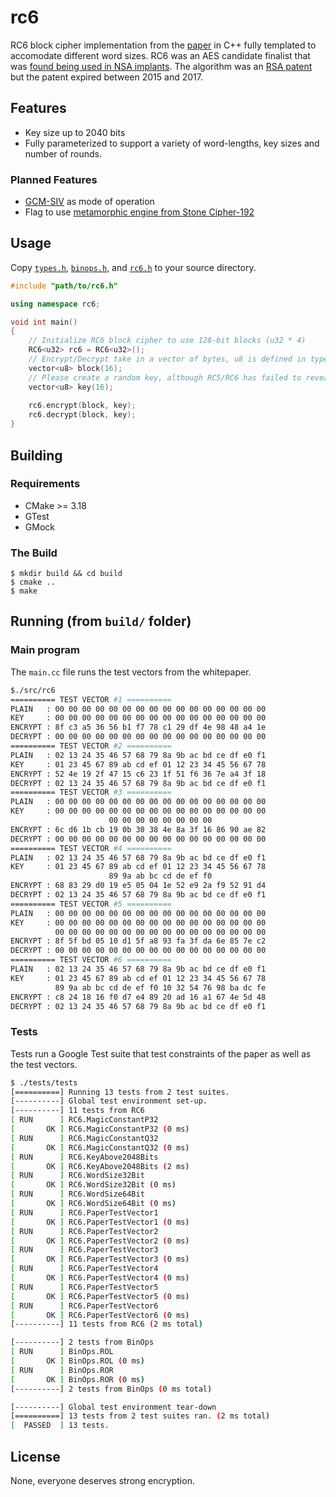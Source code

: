 # rc6

RC6 block cipher implementation from the [paper](doc/586cc5d356330aef8a868aaa6c9bee493796.pdf) in C++ fully templated to accomodate different word sizes. RC6 was an AES candidate finalist that was [found being used in NSA implants](https://en.wikipedia.org/wiki/RC6#Possible_use_in_NSA_%22implants%22). The algorithm was an [RSA patent](https://patents.google.com/patent/US5835600A/en) but the patent expired between 2015 and 2017.

## Features

* Key size up to 2040 bits
* Fully parameterized to support a variety of word-lengths, key sizes and number of rounds.

### Planned Features

* [GCM-SIV](doc/rfc8452.pdf) as mode of operation
* Flag to use [metamorphic engine from Stone Cipher-192](doc/091101.pdf)

## Usage

Copy [`types.h`](src/types.h), [`binops.h`](src/binops.h), and [`rc6.h`](src/rc6.h) to your source directory.

```cpp
#include "path/to/rc6.h"

using namespace rc6;

void int main()
{
    // Initialize RC6 block cipher to use 128-bit blocks (u32 * 4)
    RC6<u32> rc6 = RC6<u32>();
    // Encrypt/Decrypt take in a vector of bytes, u8 is defined in types.h
    vector<u8> block(16);
    // Please create a random key, although RC5/RC6 has failed to reveal weakness in key-setup
    vector<u8> key(16);
    
    rc6.encrypt(block, key);
    rc6.decrypt(block, key);
}
```

## Building

### Requirements

* CMake >= 3.18
* GTest
* GMock

### The Build

```
$ mkdir build && cd build
$ cmake ..
$ make
```

## Running (from `build/` folder)

### Main program

The `main.cc` file runs the test vectors from the whitepaper.

```bash
$./src/rc6
========== TEST VECTOR #1 ==========
PLAIN   : 00 00 00 00 00 00 00 00 00 00 00 00 00 00 00 00
KEY     : 00 00 00 00 00 00 00 00 00 00 00 00 00 00 00 00
ENCRYPT : 8f c3 a5 36 56 b1 f7 78 c1 29 df 4e 98 48 a4 1e
DECRYPT : 00 00 00 00 00 00 00 00 00 00 00 00 00 00 00 00
========== TEST VECTOR #2 ==========
PLAIN   : 02 13 24 35 46 57 68 79 8a 9b ac bd ce df e0 f1
KEY     : 01 23 45 67 89 ab cd ef 01 12 23 34 45 56 67 78
ENCRYPT : 52 4e 19 2f 47 15 c6 23 1f 51 f6 36 7e a4 3f 18
DECRYPT : 02 13 24 35 46 57 68 79 8a 9b ac bd ce df e0 f1
========== TEST VECTOR #3 ==========
PLAIN   : 00 00 00 00 00 00 00 00 00 00 00 00 00 00 00 00
KEY     : 00 00 00 00 00 00 00 00 00 00 00 00 00 00 00 00
                      00 00 00 00 00 00 00 00
ENCRYPT : 6c d6 1b cb 19 0b 30 38 4e 8a 3f 16 86 90 ae 82
DECRYPT : 00 00 00 00 00 00 00 00 00 00 00 00 00 00 00 00
========== TEST VECTOR #4 ==========
PLAIN   : 02 13 24 35 46 57 68 79 8a 9b ac bd ce df e0 f1
KEY     : 01 23 45 67 89 ab cd ef 01 12 23 34 45 56 67 78
                      89 9a ab bc cd de ef f0
ENCRYPT : 68 83 29 d0 19 e5 05 04 1e 52 e9 2a f9 52 91 d4
DECRYPT : 02 13 24 35 46 57 68 79 8a 9b ac bd ce df e0 f1
========== TEST VECTOR #5 ==========
PLAIN   : 00 00 00 00 00 00 00 00 00 00 00 00 00 00 00 00
KEY     : 00 00 00 00 00 00 00 00 00 00 00 00 00 00 00 00
          00 00 00 00 00 00 00 00 00 00 00 00 00 00 00 00
ENCRYPT : 8f 5f bd 05 10 d1 5f a8 93 fa 3f da 6e 85 7e c2
DECRYPT : 00 00 00 00 00 00 00 00 00 00 00 00 00 00 00 00
========== TEST VECTOR #6 ==========
PLAIN   : 02 13 24 35 46 57 68 79 8a 9b ac bd ce df e0 f1
KEY     : 01 23 45 67 89 ab cd ef 01 12 23 34 45 56 67 78
          89 9a ab bc cd de ef f0 10 32 54 76 98 ba dc fe
ENCRYPT : c8 24 18 16 f0 d7 e4 89 20 ad 16 a1 67 4e 5d 48
DECRYPT : 02 13 24 35 46 57 68 79 8a 9b ac bd ce df e0 f1
```
### Tests

Tests run a Google Test suite that test constraints of the paper as well as the test vectors.

```bash
$ ./tests/tests
[==========] Running 13 tests from 2 test suites.
[----------] Global test environment set-up.
[----------] 11 tests from RC6
[ RUN      ] RC6.MagicConstantP32
[       OK ] RC6.MagicConstantP32 (0 ms)
[ RUN      ] RC6.MagicConstantQ32
[       OK ] RC6.MagicConstantQ32 (0 ms)
[ RUN      ] RC6.KeyAbove2048Bits
[       OK ] RC6.KeyAbove2048Bits (2 ms)
[ RUN      ] RC6.WordSize32Bit
[       OK ] RC6.WordSize32Bit (0 ms)
[ RUN      ] RC6.WordSize64Bit
[       OK ] RC6.WordSize64Bit (0 ms)
[ RUN      ] RC6.PaperTestVector1
[       OK ] RC6.PaperTestVector1 (0 ms)
[ RUN      ] RC6.PaperTestVector2
[       OK ] RC6.PaperTestVector2 (0 ms)
[ RUN      ] RC6.PaperTestVector3
[       OK ] RC6.PaperTestVector3 (0 ms)
[ RUN      ] RC6.PaperTestVector4
[       OK ] RC6.PaperTestVector4 (0 ms)
[ RUN      ] RC6.PaperTestVector5
[       OK ] RC6.PaperTestVector5 (0 ms)
[ RUN      ] RC6.PaperTestVector6
[       OK ] RC6.PaperTestVector6 (0 ms)
[----------] 11 tests from RC6 (2 ms total)

[----------] 2 tests from BinOps
[ RUN      ] BinOps.ROL
[       OK ] BinOps.ROL (0 ms)
[ RUN      ] BinOps.ROR
[       OK ] BinOps.ROR (0 ms)
[----------] 2 tests from BinOps (0 ms total)

[----------] Global test environment tear-down
[==========] 13 tests from 2 test suites ran. (2 ms total)
[  PASSED  ] 13 tests.
```

## License

None, everyone deserves strong encryption.
